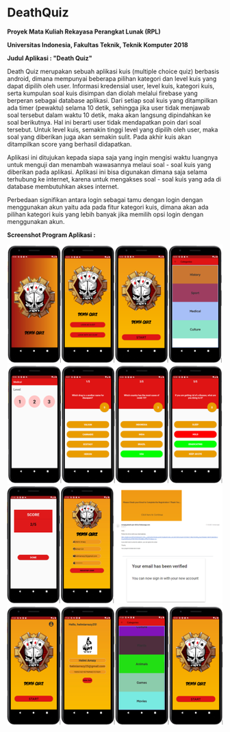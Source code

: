# DeathQuiz

**Proyek Mata Kuliah Rekayasa Perangkat Lunak (RPL)**

**Universitas Indonesia, Fakultas Teknik, Teknik Komputer 2018**

**Judul Aplikasi : "Death Quiz"**

Death Quiz merupakan sebuah aplikasi kuis (multiple choice quiz) berbasis android, dimana mempunyai beberapa pilihan kategori dan level kuis yang dapat dipilih oleh user. Informasi kredensial user, level kuis, kategori kuis, serta kumpulan soal kuis disimpan dan diolah melalui firebase yang berperan sebagai database aplikasi. Dari setiap soal kuis yang ditampilkan ada timer (pewaktu) selama 10 detik, sehingga jika user tidak menjawab soal tersebut dalam waktu 10 detik, maka akan langsung dipindahkan ke soal berikutnya. Hal ini berarti user tidak mendapatkan poin dari soal tersebut. Untuk level kuis, semakin tinggi level yang dipilih oleh user, maka soal yang diberikan juga akan semakin sulit. Pada akhir kuis akan ditampilkan score yang berhasil didapatkan.

Aplikasi ini ditujukan kepada siapa saja yang ingin mengisi waktu luangnya untuk menguji dan menambah wawasannya melaui soal - soal kuis yang diberikan pada aplikasi. Aplikasi ini bisa digunakan dimana saja selama terhubung ke internet, karena untuk mengakses soal - soal kuis yang ada di database membutuhkan akses internet.

Perbedaan signifikan antara login sebagai tamu dengan login dengan menggunakan akun yaitu ada pada fitur kategori kuis, dimana akan ada pilihan kategori kuis yang lebih banyak jika memilih opsi login dengan menggunakan akun.

**Screenshot Program Aplikasi :**

![](image/s1.png)
![](image/s2.png)
![](image/s3.png)
![](image/s4.png)
